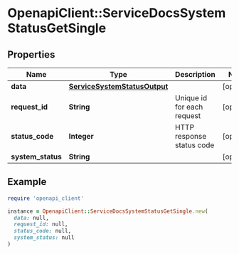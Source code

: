 # OpenapiClient::ServiceDocsSystemStatusGetSingle

## Properties

| Name | Type | Description | Notes |
| ---- | ---- | ----------- | ----- |
| **data** | [**ServiceSystemStatusOutput**](ServiceSystemStatusOutput.md) |  | [optional] |
| **request_id** | **String** | Unique id for each request | [optional] |
| **status_code** | **Integer** | HTTP response status code | [optional] |
| **system_status** | **String** |  | [optional] |

## Example

```ruby
require 'openapi_client'

instance = OpenapiClient::ServiceDocsSystemStatusGetSingle.new(
  data: null,
  request_id: null,
  status_code: null,
  system_status: null
)
```

